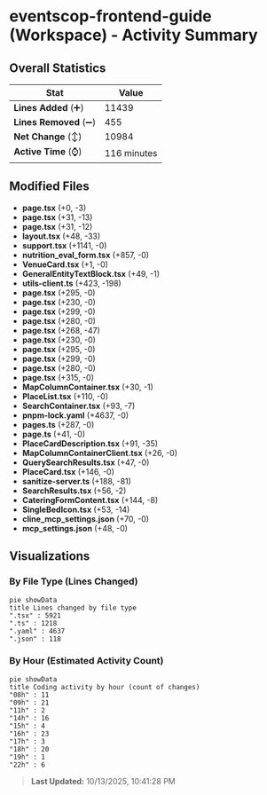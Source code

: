# eventscop-frontend-guide (Workspace) - Activity Summary 

## Overall Statistics

| Stat                   | Value                                                             |
| ---------------------- | ----------------------------------------------------------------- |
| **Lines Added** (➕)   | 11439                                          |
| **Lines Removed** (➖) | 455                                        |
| **Net Change** (↕)    | 10984                |
| **Active Time** (⌚)   | 116 minutes |


## Modified Files
- **page.tsx** (+0, -3)
- **page.tsx** (+31, -13)
- **page.tsx** (+31, -12)
- **layout.tsx** (+48, -33)
- **support.tsx** (+1141, -0)
- **nutrition_eval_form.tsx** (+857, -0)
- **VenueCard.tsx** (+1, -0)
- **GeneralEntityTextBlock.tsx** (+49, -1)
- **utils-client.ts** (+423, -198)
- **page.tsx** (+295, -0)
- **page.tsx** (+230, -0)
- **page.tsx** (+299, -0)
- **page.tsx** (+280, -0)
- **page.tsx** (+268, -47)
- **page.tsx** (+230, -0)
- **page.tsx** (+295, -0)
- **page.tsx** (+299, -0)
- **page.tsx** (+280, -0)
- **page.tsx** (+315, -0)
- **MapColumnContainer.tsx** (+30, -1)
- **PlaceList.tsx** (+110, -0)
- **SearchContainer.tsx** (+93, -7)
- **pnpm-lock.yaml** (+4637, -0)
- **pages.ts** (+287, -0)
- **page.ts** (+41, -0)
- **PlaceCardDescription.tsx** (+91, -35)
- **MapColumnContainerClient.tsx** (+26, -0)
- **QuerySearchResults.tsx** (+47, -0)
- **PlaceCard.tsx** (+146, -0)
- **sanitize-server.ts** (+188, -81)
- **SearchResults.tsx** (+56, -2)
- **CateringFormContent.tsx** (+144, -8)
- **SingleBedIcon.tsx** (+53, -14)
- **cline_mcp_settings.json** (+70, -0)
- **mcp_settings.json** (+48, -0)

## Visualizations

### By File Type (Lines Changed)

```mermaid
pie showData
title Lines changed by file type
".tsx" : 5921
".ts" : 1218
".yaml" : 4637
".json" : 118
```

### By Hour (Estimated Activity Count)

```mermaid
pie showData
title Coding activity by hour (count of changes)
"08h" : 11
"09h" : 21
"11h" : 2
"14h" : 16
"15h" : 4
"16h" : 23
"17h" : 3
"18h" : 20
"19h" : 1
"22h" : 6
```


> **Last Updated:** 10/13/2025, 10:41:28 PM